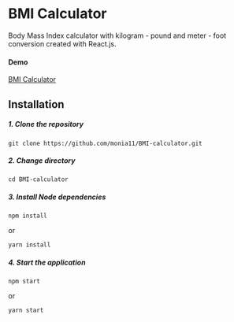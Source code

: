 # BMI Calculator

Body Mass Index calculator with kilogram - pound and meter - foot conversion created with React.js.

#### Demo

[BMI Calculator](https://monia11.github.io/BMI-calculator/dist/)

## Installation

##### 1. Clone the repository

```
git clone https://github.com/monia11/BMI-calculator.git
```

##### 2. Change directory

```
cd BMI-calculator
```

##### 3. Install Node dependencies

```
npm install
```

or

```
yarn install
```

##### 4. Start the application

```
npm start
```

or

```
yarn start
```
